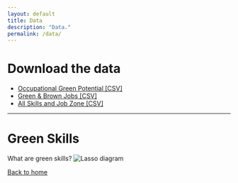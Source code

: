 ```yaml
---
layout: default
title: Data
description: "Data."
permalink: /data/
---
```


# Download the data

- [Occupational Green Potential [CSV]](https://github.com/yangcheng258/green-skill-recommendation/blob/d6f338d7aea2387a89014a9806dc5631b86f5a8e/_data/S3_occupational_green_potential.csv)  
- [Green & Brown Jobs [CSV]](https://github.com/yangcheng258/green-skill-recommendation/blob/d6f338d7aea2387a89014a9806dc5631b86f5a8e/_data/S1-2_green_brown_jobs.csv)  
- [All Skills and Job Zone [CSV]](https://github.com/yangcheng258/green-skill-recommendation/blob/d6f338d7aea2387a89014a9806dc5631b86f5a8e/_data/S4_skills_jobzones.csv)  

---
 

# Green Skills
What are green skills?
<img src="../assets/pic/Lasso.png" alt="Lasso diagram" class="limited">

[Back to home](../)
<!-- Add more content here if needed -->

